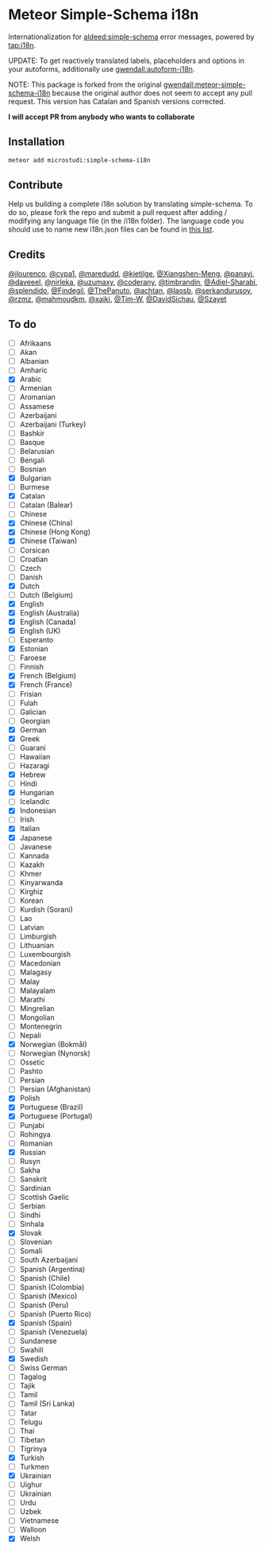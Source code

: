 Meteor Simple-Schema i18n
=========================

Internationalization for [aldeed:simple-schema](http://github.com/aldeed/meteor-simple-schema) error messages, powered by [tap:i18n](https://github.com/TAPevents/tap-i18n).

UPDATE: To get reactively translated labels, placeholders and options in your autoforms, additionally use [gwendall:autoform-i18n](http://github.com/gwendall/meteor-autoform-i18n).

NOTE: This package is forked from the original [gwendall:meteor-simple-schema-i18n](https://github.com/gwendall/meteor-simple-schema-i18n) because the original author does not seem to accept any pull request. This version has Catalan and Spanish versions corrected.

**I will accept PR from anybody who wants to collaborate**

Installation
------------

``` sh
meteor add microstudi:simple-schema-i18n
```

Contribute
----------

Help us building a complete i18n solution by translating simple-schema. To do so, please fork the repo and submit a pull request after adding / modifying any language file (in the /i18n folder).
The language code you should use to name new i18n.json files can be found in [this list](https://github.com/TAPevents/tap-i18n/blob/master/lib/plugin/etc/language_names.js).

Credits
-------

[@jlourenco](http://github.com/jlourenco),
[@cypa1](http://github.com/cypa1),
[@maredudd](http://github.com/maredudd),
[@kjetilge](http://github.com/kjetilge),
[@Xiangshen-Meng](http://github.com/Xiangshen-Meng),
[@panayi](http://github.com/panayi),
[@daveeel](http://github.com/daveeel),
[@nirleka](http://github.com/nirleka),
[@uzumaxy](http://github.com/uzumaxy),
[@coderany](http://github.com/coderany),
[@timbrandin](http://github.com/timbrandin),
[@Adiel-Sharabi](http://github.com/Adiel-Sharabi),
[@splendido](http://github.com/splendido),
[@Findegil](http://github.com/Findegil),
[@ThePanuto](http://github.com/ThePanuto),
[@achtan](http://github.com/achtan),
[@laosb](http://github.com/laosb),
[@serkandurusoy](http://github.com/serkandurusoy),
[@rzmz](http://github.com/rzmz),
[@mahmoudkm](http://github.com/mahmoudkm),
[@xaiki](http://github.com/xaiki),
[@Tim-W](http://github.com/Tim-W),
[@DavidSichau](http://github.com/DavidSichau),
[@Szayet](http://github.com/Szayet)

To do
-----

- [ ] Afrikaans
- [ ] Akan
- [ ] Albanian
- [ ] Amharic
- [x] Arabic
- [ ] Armenian
- [ ] Aromanian
- [ ] Assamese
- [ ] Azerbaijani
- [ ] Azerbaijani (Turkey)
- [ ] Bashkir
- [ ] Basque
- [ ] Belarusian
- [ ] Bengali
- [ ] Bosnian
- [x] Bulgarian
- [ ] Burmese
- [x] Catalan
- [ ] Catalan (Balear)
- [ ] Chinese
- [x] Chinese (China)
- [x] Chinese (Hong Kong)
- [x] Chinese (Taiwan)
- [ ] Corsican
- [ ] Croatian
- [ ] Czech
- [ ] Danish
- [x] Dutch
- [ ] Dutch (Belgium)
- [x] English
- [x] English (Australia)
- [x] English (Canada)
- [x] English (UK)
- [ ] Esperanto
- [x] Estonian
- [ ] Faroese
- [ ] Finnish
- [x] French (Belgium)
- [x] French (France)
- [ ] Frisian
- [ ] Fulah
- [ ] Galician
- [ ] Georgian
- [x] German
- [x] Greek
- [ ] Guaraní
- [ ] Hawaiian
- [ ] Hazaragi
- [x] Hebrew
- [ ] Hindi
- [x] Hungarian
- [ ] Icelandic
- [x] Indonesian
- [ ] Irish
- [x] Italian
- [x] Japanese
- [ ] Javanese
- [ ] Kannada
- [ ] Kazakh
- [ ] Khmer
- [ ] Kinyarwanda
- [ ] Kirghiz
- [ ] Korean
- [ ] Kurdish (Sorani)
- [ ] Lao
- [ ] Latvian
- [ ] Limburgish
- [ ] Lithuanian
- [ ] Luxembourgish
- [ ] Macedonian
- [ ] Malagasy
- [ ] Malay
- [ ] Malayalam
- [ ] Marathi
- [ ] Mingrelian
- [ ] Mongolian
- [ ] Montenegrin
- [ ] Nepali
- [x] Norwegian (Bokmål)
- [ ] Norwegian (Nynorsk)
- [ ] Ossetic
- [ ] Pashto
- [ ] Persian
- [ ] Persian (Afghanistan)
- [x] Polish
- [x] Portuguese (Brazil)
- [x] Portuguese (Portugal)
- [ ] Punjabi
- [ ] Rohingya
- [ ] Romanian
- [x] Russian
- [ ] Rusyn
- [ ] Sakha
- [ ] Sanskrit
- [ ] Sardinian
- [ ] Scottish Gaelic
- [ ] Serbian
- [ ] Sindhi
- [ ] Sinhala
- [x] Slovak
- [ ] Slovenian
- [ ] Somali
- [ ] South Azerbaijani
- [ ] Spanish (Argentina)
- [ ] Spanish (Chile)
- [ ] Spanish (Colombia)
- [ ] Spanish (Mexico)
- [ ] Spanish (Peru)
- [ ] Spanish (Puerto Rico)
- [x] Spanish (Spain)
- [ ] Spanish (Venezuela)
- [ ] Sundanese
- [ ] Swahili
- [x] Swedish
- [ ] Swiss German
- [ ] Tagalog
- [ ] Tajik
- [ ] Tamil
- [ ] Tamil (Sri Lanka)
- [ ] Tatar
- [ ] Telugu
- [ ] Thai
- [ ] Tibetan
- [ ] Tigrinya
- [x] Turkish
- [ ] Turkmen
- [x] Ukrainian
- [ ] Uighur
- [ ] Ukrainian
- [ ] Urdu
- [ ] Uzbek
- [ ] Vietnamese
- [ ] Walloon
- [x] Welsh
